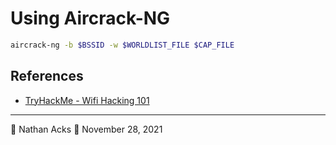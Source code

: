 # Using Aircrack-NG

```bash
aircrack-ng -b $BSSID -w $WORLDLIST_FILE $CAP_FILE
```

## References

* [TryHackMe - Wifi Hacking 101](tryhackme-wifi-hacking-101.md)

- - - -

👤 Nathan Acks
📅 November 28, 2021
